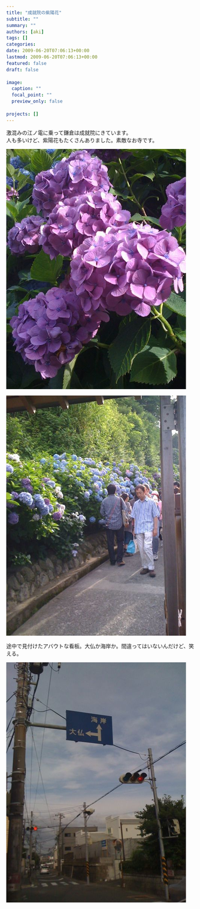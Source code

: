 ```yaml
---
title: "成就院の紫陽花"
subtitle: ""
summary: ""
authors: [aki]
tags: []
categories: 
date: 2009-06-20T07:06:13+00:00
lastmod: 2009-06-20T07:06:13+00:00
featured: false
draft: false

image:
  caption: ""
  focal_point: ""
  preview_only: false

projects: []
---
```

激混みの江ノ電に乗って鎌倉は成就院にきています。  
人も多いけど、紫陽花もたくさんありました。素敵なお寺です。

![](p_1600_1200_638ea25f-3d45-4f12-8891-218274e5fdbf.jpeg)

![](p_1600_1200_eab35589-4b38-4340-b42b-bd79d56e055a.jpeg)

途中で見付けたアバウトな看板。大仏か海岸か。間違ってはいないんだけど、笑える。

![](p_1600_1200_e69a27d9-0f41-4f7b-80dd-016578fa72e1.jpeg)
